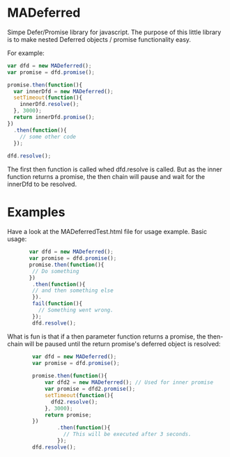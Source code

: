 MADeferred
==========

Simpe Defer/Promise library for javascript. The purpose of this little library is to make nested Deferred objects / promise functionality easy.

For example:
```javascript
var dfd = new MADeferred();
var promise = dfd.promise();

promise.then(function(){
  var innerDfd = new MADeferred();
  setTimeout(function(){
    innerDfd.resolve();
  }, 3000);
  return innerDfd.promise();
})
  .then(function(){
    // some other code
  });
  
dfd.resolve();
```
The first then function is called whed dfd.resolve is called. But as the inner function returns a promise, the then chain will pause and wait for the innerDfd to be resolved.


Examples
========
Have a look at the MADeferredTest.html file for usage example.
Basic usage:
```javascript
       var dfd = new MADeferred();
       var promise = dfd.promise();
       promise.then(function(){
        // Do something
       })
        .then(function(){
        // and then something else
        }).
        fail(function(){
          // Something went wrong.
        });
        dfd.resolve();
````
What is fun is that if a then parameter function returns a promise, the then-chain will be paused until the return promise's deferred object is resolved:
```javascript
        var dfd = new MADeferred();
        var promise = dfd.promise();
        
        promise.then(function(){
            var dfd2 = new MADeferred(); // Used for inner promise
            var promise = dfd2.promise();
            setTimeout(function(){
              dfd2.resolve();
            }, 3000);
            return promise;
        })
                .then(function(){
                  // This will be executed after 3 seconds.
                });
        dfd.resolve();
```
